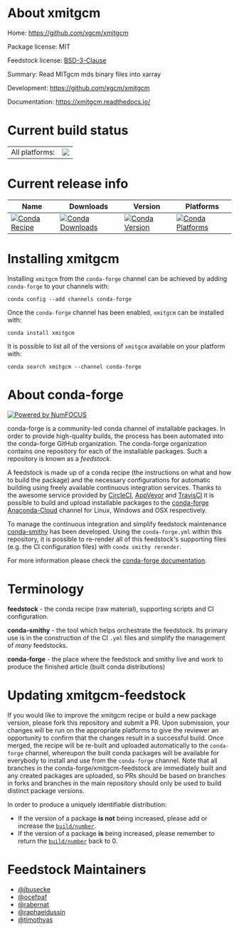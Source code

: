 About xmitgcm
=============

Home: https://github.com/xgcm/xmitgcm

Package license: MIT

Feedstock license: [BSD-3-Clause](https://github.com/conda-forge/xmitgcm-feedstock/blob/master/LICENSE.txt)

Summary: Read MITgcm mds binary files into xarray

Development: https://github.com/xgcm/xmitgcm

Documentation: https://xmitgcm.readthedocs.io/

Current build status
====================


<table><tr><td>All platforms:</td>
    <td>
      <a href="https://dev.azure.com/conda-forge/feedstock-builds/_build/latest?definitionId=4406&branchName=master">
        <img src="https://dev.azure.com/conda-forge/feedstock-builds/_apis/build/status/xmitgcm-feedstock?branchName=master">
      </a>
    </td>
  </tr>
</table>

Current release info
====================

| Name | Downloads | Version | Platforms |
| --- | --- | --- | --- |
| [![Conda Recipe](https://img.shields.io/badge/recipe-xmitgcm-green.svg)](https://anaconda.org/conda-forge/xmitgcm) | [![Conda Downloads](https://img.shields.io/conda/dn/conda-forge/xmitgcm.svg)](https://anaconda.org/conda-forge/xmitgcm) | [![Conda Version](https://img.shields.io/conda/vn/conda-forge/xmitgcm.svg)](https://anaconda.org/conda-forge/xmitgcm) | [![Conda Platforms](https://img.shields.io/conda/pn/conda-forge/xmitgcm.svg)](https://anaconda.org/conda-forge/xmitgcm) |

Installing xmitgcm
==================

Installing `xmitgcm` from the `conda-forge` channel can be achieved by adding `conda-forge` to your channels with:

```
conda config --add channels conda-forge
```

Once the `conda-forge` channel has been enabled, `xmitgcm` can be installed with:

```
conda install xmitgcm
```

It is possible to list all of the versions of `xmitgcm` available on your platform with:

```
conda search xmitgcm --channel conda-forge
```


About conda-forge
=================

[![Powered by NumFOCUS](https://img.shields.io/badge/powered%20by-NumFOCUS-orange.svg?style=flat&colorA=E1523D&colorB=007D8A)](http://numfocus.org)

conda-forge is a community-led conda channel of installable packages.
In order to provide high-quality builds, the process has been automated into the
conda-forge GitHub organization. The conda-forge organization contains one repository
for each of the installable packages. Such a repository is known as a *feedstock*.

A feedstock is made up of a conda recipe (the instructions on what and how to build
the package) and the necessary configurations for automatic building using freely
available continuous integration services. Thanks to the awesome service provided by
[CircleCI](https://circleci.com/), [AppVeyor](https://www.appveyor.com/)
and [TravisCI](https://travis-ci.com/) it is possible to build and upload installable
packages to the [conda-forge](https://anaconda.org/conda-forge)
[Anaconda-Cloud](https://anaconda.org/) channel for Linux, Windows and OSX respectively.

To manage the continuous integration and simplify feedstock maintenance
[conda-smithy](https://github.com/conda-forge/conda-smithy) has been developed.
Using the ``conda-forge.yml`` within this repository, it is possible to re-render all of
this feedstock's supporting files (e.g. the CI configuration files) with ``conda smithy rerender``.

For more information please check the [conda-forge documentation](https://conda-forge.org/docs/).

Terminology
===========

**feedstock** - the conda recipe (raw material), supporting scripts and CI configuration.

**conda-smithy** - the tool which helps orchestrate the feedstock.
                   Its primary use is in the construction of the CI ``.yml`` files
                   and simplify the management of *many* feedstocks.

**conda-forge** - the place where the feedstock and smithy live and work to
                  produce the finished article (built conda distributions)


Updating xmitgcm-feedstock
==========================

If you would like to improve the xmitgcm recipe or build a new
package version, please fork this repository and submit a PR. Upon submission,
your changes will be run on the appropriate platforms to give the reviewer an
opportunity to confirm that the changes result in a successful build. Once
merged, the recipe will be re-built and uploaded automatically to the
`conda-forge` channel, whereupon the built conda packages will be available for
everybody to install and use from the `conda-forge` channel.
Note that all branches in the conda-forge/xmitgcm-feedstock are
immediately built and any created packages are uploaded, so PRs should be based
on branches in forks and branches in the main repository should only be used to
build distinct package versions.

In order to produce a uniquely identifiable distribution:
 * If the version of a package **is not** being increased, please add or increase
   the [``build/number``](https://docs.conda.io/projects/conda-build/en/latest/resources/define-metadata.html#build-number-and-string).
 * If the version of a package **is** being increased, please remember to return
   the [``build/number``](https://docs.conda.io/projects/conda-build/en/latest/resources/define-metadata.html#build-number-and-string)
   back to 0.

Feedstock Maintainers
=====================

* [@jbusecke](https://github.com/jbusecke/)
* [@ocefpaf](https://github.com/ocefpaf/)
* [@rabernat](https://github.com/rabernat/)
* [@raphaeldussin](https://github.com/raphaeldussin/)
* [@timothyas](https://github.com/timothyas/)

